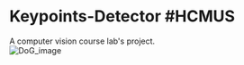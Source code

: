 # Keypoints-Detector #HCMUS 
A computer vision course lab's project.  
![DoG_image](https://user-images.githubusercontent.com/63902542/162099005-74bff04b-c77c-451c-a6f1-08379dd8ca8f.jpg)
